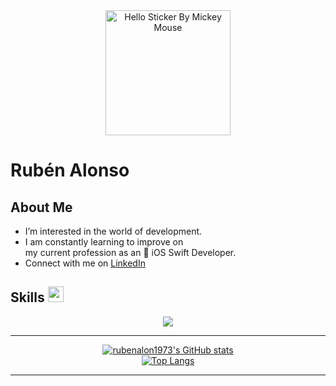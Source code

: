 <div align="center">
  <img src="https://github.com/rubenalon1973/AnimatedHand/blob/main/giphy.gif" alt="Hello Sticker By Mickey Mouse" width="200px">
</div>

# Rubén Alonso

## About Me
- I’m interested in the world of development.
- I am constantly learning to improve on  
my current profession as an  iOS Swift Developer.
- Connect with me on [LinkedIn](https://www.linkedin.com/in/ruben-alonso-munoz/)

## Skills <img src="https://media2.giphy.com/media/QssGEmpkyEOhBCb7e1/giphy.gif?cid=ecf05e47a0n3gi1bfqntqmob8g9aid1oyj2wr3ds3mg700bl&rid=giphy.gif" width="25">
<p align="center">
  <a href="https://skillicons.dev">
    <img src="https://skillicons.dev/icons?i=swift,git,github,gitlab,postman,discord,figma,firebase,gmail,jenkins,notion,stackoverflow&perline=12" />
  </a>
</p>



















----------------------

<div align="center">
  <a href="https://github.com/rubenalon1973/github-readme-stats">
    <img src="https://github-readme-stats.vercel.app/api?username=rubenalon1973&show_icons=true&theme=radical&title_color=white&text_color=white&icon_color=white" alt="rubenalon1973's GitHub stats">
  </a>
</div>

<div align="center">
  <a href="https://github.com/rubenalon1973/github-readme-stats">
    <img src="https://github-readme-stats.vercel.app/api/top-langs/?username=rubenalon1973&layout=compact&theme=radical&title_color=white&text_color=white" alt="Top Langs">
  </a>
</div>

----------------------






